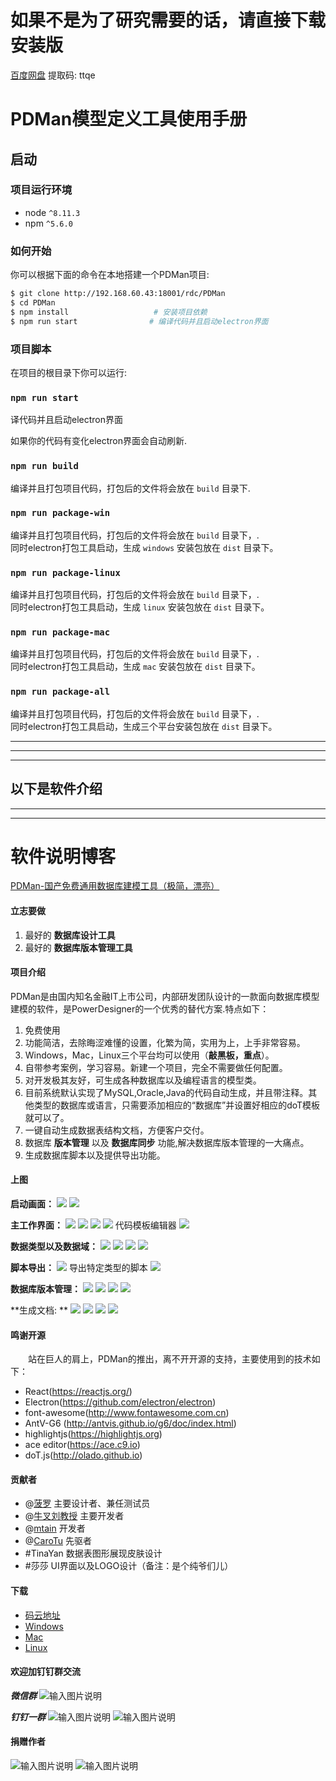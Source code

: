 # 如果不是为了研究需要的话，请直接下载安装版
[百度网盘](https://pan.baidu.com/s/16pcIHXGHOzBr-wQsG2Pr_A)     提取码: ttqe


# PDMan模型定义工具使用手册

## 启动

### 项目运行环境
* node `^8.11.3`
* npm `^5.6.0`

### 如何开始

 你可以根据下面的命令在本地搭建一个PDMan项目:
 
```bash
$ git clone http://192.168.60.43:18001/rdc/PDMan
$ cd PDMan
$ npm install                   # 安装项目依赖
$ npm run start                # 编译代码并且启动electron界面
```

### 项目脚本

在项目的根目录下你可以运行:

### `npm run start`

译代码并且启动electron界面

如果你的代码有变化electron界面会自动刷新.<br>

### `npm run build `

编译并且打包项目代码，打包后的文件将会放在 `build` 目录下.

### `npm run package-win `

编译并且打包项目代码，打包后的文件将会放在 `build` 目录下，.<br>
同时electron打包工具启动，生成 `windows` 安装包放在 `dist` 目录下。

### `npm run package-linux `

编译并且打包项目代码，打包后的文件将会放在 `build` 目录下，.<br>
同时electron打包工具启动，生成 `linux` 安装包放在 `dist` 目录下。

### `npm run package-mac `

编译并且打包项目代码，打包后的文件将会放在 `build` 目录下，.<br>
同时electron打包工具启动，生成 `mac` 安装包放在 `dist` 目录下。

### `npm run package-all `

编译并且打包项目代码，打包后的文件将会放在 `build` 目录下，.<br>
同时electron打包工具启动，生成三个平台安装包放在 `dist` 目录下。

---------------------
---------------------
---------------------
以下是软件介绍
---------------------
---------------------
---------------------

<base target="_blank" />


# 软件说明博客
[PDMan-国产免费通用数据库建模工具（极简，漂亮）](https://my.oschina.net/skymozn/blog/1821184)

#### 立志要做
1.  最好的 **数据库设计工具**
2.  最好的 **数据库版本管理工具**

#### 项目介绍
PDMan是由国内知名金融IT上市公司，内部研发团队设计的一款面向数据库模型建模的软件，是PowerDesigner的一个优秀的替代方案.特点如下：
1. 免费使用
2. 功能简洁，去除晦涩难懂的设置，化繁为简，实用为上，上手非常容易。
3. Windows，Mac，Linux三个平台均可以使用（**敲黑板，重点**）。
4. 自带参考案例，学习容易。新建一个项目，完全不需要做任何配置。
5. 对开发极其友好，可生成各种数据库以及编程语言的模型类。
6. 目前系统默认实现了MySQL,Oracle,Java的代码自动生成，并且带注释。其他类型的数据库或语言，只需要添加相应的“数据库”并设置好相应的doT模板就可以了。
7. 一键自动生成数据表结构文档，方便客户交付。
8. 数据库 **版本管理** 以及 **数据库同步** 功能,解决数据库版本管理的一大痛点。
9. 生成数据库脚本以及提供导出功能。

#### 上图

**启动画面：**
![](https://gitee.com/uploads/images/2019/0411/183650_15612898_24669.jpeg)
![](https://images.gitee.com/uploads/images/2019/0527/114330_f01b3f3c_24669.jpeg)

**主工作界面：**
![](https://images.gitee.com/uploads/images/2019/0527/114326_c8308ac6_24669.jpeg)
![](https://gitee.com/uploads/images/2019/0411/112013_835d9163_24669.jpeg)
![](https://gitee.com/uploads/images/2019/0411/183650_9a6efea9_24669.jpeg)
![](https://gitee.com/uploads/images/2019/0411/112017_72e44799_24669.jpeg)
代码模板编辑器 
![](https://gitee.com/uploads/images/2019/0411/112013_9a573b87_24669.jpeg)

**数据类型以及数据域：**
![](https://gitee.com/uploads/images/2019/0411/112019_1641bb4f_24669.jpeg)
![](https://images.gitee.com/uploads/images/2020/0101/223333_63fb6ed2_24669.jpeg)
![](https://images.gitee.com/uploads/images/2019/0527/114326_2bbc4e40_24669.jpeg)
![](https://images.gitee.com/uploads/images/2019/0527/114326_4a735cf7_24669.jpeg)

**脚本导出：**
![](https://images.gitee.com/uploads/images/2020/0101/223333_c391c2a8_24669.jpeg)
导出特定类型的脚本 
![](https://gitee.com/uploads/images/2019/0411/112024_0135071c_24669.jpeg)

**数据库版本管理：**
![](https://gitee.com/uploads/images/2019/0411/112024_f09f22fb_24669.jpeg)
![](https://gitee.com/uploads/images/2019/0411/112024_f6b2ed31_24669.jpeg)
![](https://gitee.com/uploads/images/2019/0411/112025_ee6f36cd_24669.jpeg)
![](https://gitee.com/uploads/images/2019/0411/183706_5aab3a6a_24669.jpeg)

**生成文档: **
![](https://static.oschina.net/uploads/img/201805/30142335_afkp.jpg "")
![](https://static.oschina.net/uploads/img/201805/30142409_V3a7.jpg "")
![](https://static.oschina.net/uploads/img/201805/30142424_NNuW.jpg "")
![](https://static.oschina.net/uploads/img/201805/30142444_Y7hY.jpg "")

#### 鸣谢开源
&emsp;&emsp;站在巨人的肩上，PDMan的推出，离不开开源的支持，主要使用到的技术如下：
- React(<https://reactjs.org/>)
- Electron(<https://github.com/electron/electron>)
- font-awesome(<http://www.fontawesome.com.cn>)
- AntV-G6 (<http://antvis.github.io/g6/doc/index.html>) 
- highlightjs(<https://highlightjs.org>)
- ace editor(<https://ace.c9.io>)
- doT.js(<http://olado.github.io>)

#### 贡献者

- @[菠罗](https://gitee.com/teamsir) 主要设计者、兼任测试员
- @[牛叉刘教授](https://gitee.com/niuchaliujiaoshou) 主要开发者
- @[mtain](https://gitee.com/mtain) 开发者
- @[CaroTu](https://gitee.com/CaroTu) 先驱者
- #TinaYan 数据表图形展现皮肤设计
- #莎莎  UI界面以及LOGO设计（备注：是个纯爷们儿）

#### 下载

-   [码云地址](https://gitee.com/robergroup/pdman)
-   [Windows](https://gitee.com/robergroup/pdman/attach_files)
-   [Mac](https://gitee.com/robergroup/pdman/attach_files)
-   [Linux](https://gitee.com/robergroup/pdman/attach_files)

#### 欢迎加钉钉群交流
***微信群***
![输入图片说明](https://images.gitee.com/uploads/images/2020/1026/093537_941fcd51_24669.png "屏幕截图.png")

***钉钉一群***
![输入图片说明](https://images.gitee.com/uploads/images/2020/0101/223532_6021b767_24669.jpeg "WechatIMG807.jpeg")
![输入图片说明](https://images.gitee.com/uploads/images/2020/0101/223544_9928fbbc_24669.jpeg "WechatIMG808.jpeg")
#### 捐赠作者
![输入图片说明](https://gitee.com/uploads/images/2019/0411/183645_ee6e3e21_24669.png "屏幕截图.png")
![输入图片说明](https://gitee.com/uploads/images/2019/0411/183709_92999b1a_24669.png "屏幕截图.png")

